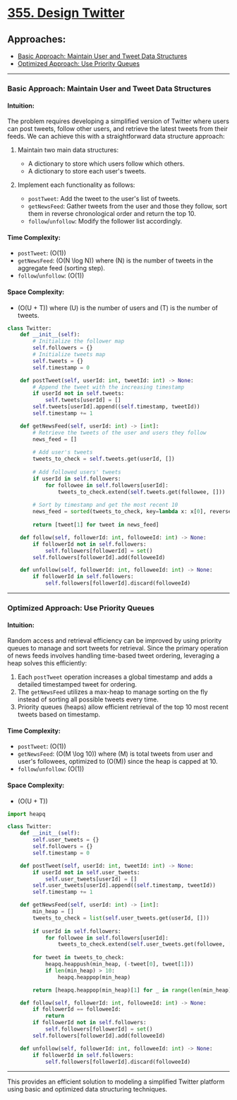 # [355. Design Twitter](https://leetcode.com/problems/design-twitter/)

## Approaches:
- [Basic Approach: Maintain User and Tweet Data Structures](#basic-approach)
- [Optimized Approach: Use Priority Queues](#optimized-approach)

---

### Basic Approach: Maintain User and Tweet Data Structures

#### Intuition:
The problem requires developing a simplified version of Twitter where users can post tweets, follow other users, and retrieve the latest tweets from their feeds. We can achieve this with a straightforward data structure approach:

1. Maintain two main data structures:
   - A dictionary to store which users follow which others.
   - A dictionary to store each user's tweets.

2. Implement each functionality as follows:
   - `postTweet`: Add the tweet to the user's list of tweets.
   - `getNewsFeed`: Gather tweets from the user and those they follow, sort them in reverse chronological order and return the top 10.
   - `follow`/`unfollow`: Modify the follower list accordingly.

#### Time Complexity:
- `postTweet`: \(O(1)\)
- `getNewsFeed`: \(O(N \log N)\) where \(N\) is the number of tweets in the aggregate feed (sorting step).
- `follow`/`unfollow`: \(O(1)\)

#### Space Complexity:
- \(O(U + T)\) where \(U\) is the number of users and \(T\) is the number of tweets.

```python
class Twitter:
    def __init__(self):
        # Initialize the follower map
        self.followers = {}
        # Initialize tweets map
        self.tweets = {}
        self.timestamp = 0

    def postTweet(self, userId: int, tweetId: int) -> None:
        # Append the tweet with the increasing timestamp
        if userId not in self.tweets:
            self.tweets[userId] = []
        self.tweets[userId].append((self.timestamp, tweetId))
        self.timestamp += 1

    def getNewsFeed(self, userId: int) -> [int]:
        # Retrieve the tweets of the user and users they follow
        news_feed = []
        
        # Add user's tweets
        tweets_to_check = self.tweets.get(userId, [])
        
        # Add followed users' tweets
        if userId in self.followers:
            for followee in self.followers[userId]:
                tweets_to_check.extend(self.tweets.get(followee, []))
        
        # Sort by timestamp and get the most recent 10 
        news_feed = sorted(tweets_to_check, key=lambda x: x[0], reverse=True)[:10]
        
        return [tweet[1] for tweet in news_feed]

    def follow(self, followerId: int, followeeId: int) -> None:
        if followerId not in self.followers:
            self.followers[followerId] = set()
        self.followers[followerId].add(followeeId)

    def unfollow(self, followerId: int, followeeId: int) -> None:
        if followerId in self.followers:
            self.followers[followerId].discard(followeeId)
```

---

### Optimized Approach: Use Priority Queues

#### Intuition:
Random access and retrieval efficiency can be improved by using priority queues to manage and sort tweets for retrieval. Since the primary operation of news feeds involves handling time-based tweet ordering, leveraging a heap solves this efficiently:

1. Each `postTweet` operation increases a global timestamp and adds a detailed timestamped tweet for ordering.
2. The `getNewsFeed` utilizes a max-heap to manage sorting on the fly instead of sorting all possible tweets every time.
3. Priority queues (heaps) allow efficient retrieval of the top 10 most recent tweets based on timestamp.

#### Time Complexity:
- `postTweet`: \(O(1)\)
- `getNewsFeed`: \(O(M \log 10)\) where \(M\) is total tweets from user and user's followees, optimized to \(O(M)\) since the heap is capped at 10.
- `follow`/`unfollow`: \(O(1)\)

#### Space Complexity:
- \(O(U + T)\)

```python
import heapq

class Twitter:
    def __init__(self):
        self.user_tweets = {}
        self.followers = {}
        self.timestamp = 0

    def postTweet(self, userId: int, tweetId: int) -> None:
        if userId not in self.user_tweets:
            self.user_tweets[userId] = []
        self.user_tweets[userId].append((self.timestamp, tweetId))
        self.timestamp += 1

    def getNewsFeed(self, userId: int) -> [int]:
        min_heap = []
        tweets_to_check = list(self.user_tweets.get(userId, []))
        
        if userId in self.followers:
            for followee in self.followers[userId]:
                tweets_to_check.extend(self.user_tweets.get(followee, []))
        
        for tweet in tweets_to_check:
            heapq.heappush(min_heap, (-tweet[0], tweet[1]))
            if len(min_heap) > 10:
                heapq.heappop(min_heap)

        return [heapq.heappop(min_heap)[1] for _ in range(len(min_heap))][::-1]

    def follow(self, followerId: int, followeeId: int) -> None:
        if followerId == followeeId:
            return
        if followerId not in self.followers:
            self.followers[followerId] = set()
        self.followers[followerId].add(followeeId)

    def unfollow(self, followerId: int, followeeId: int) -> None:
        if followerId in self.followers:
            self.followers[followerId].discard(followeeId)
```

---

This provides an efficient solution to modeling a simplified Twitter platform using basic and optimized data structuring techniques.

